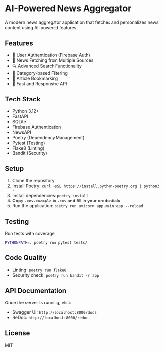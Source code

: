 # AI-Powered News Aggregator

A modern news aggregator application that fetches and personalizes news content using AI-powered features.

## Features

- 🔐 User Authentication (Firebase Auth)
- 📰 News Fetching from Multiple Sources
- 🔍 Advanced Search Functionality
- 📑 Category-based Filtering
- 📌 Article Bookmarking
- 🚀 Fast and Responsive API

## Tech Stack

- Python 3.12+
- FastAPI
- SQLite
- Firebase Authentication
- NewsAPI
- Poetry (Dependency Management)
- Pytest (Testing)
- Flake8 (Linting)
- Bandit (Security)

## Setup

1. Clone the repository
2. Install Poetry: `curl -sSL https://install.python-poetry.org | python3 -`
3. Install dependencies: `poetry install`
4. Copy `.env.example` to `.env` and fill in your credentials
5. Run the application: `poetry run uvicorn app.main:app --reload`

## Testing

Run tests with coverage:

```bash
PYTHONPATH=. poetry run pytest tests/
```

## Code Quality

- Linting: `poetry run flake8`
- Security check: `poetry run bandit -r app`

## API Documentation

Once the server is running, visit:

- Swagger UI: `http://localhost:8000/docs`
- ReDoc: `http://localhost:8000/redoc`

## License

MIT
